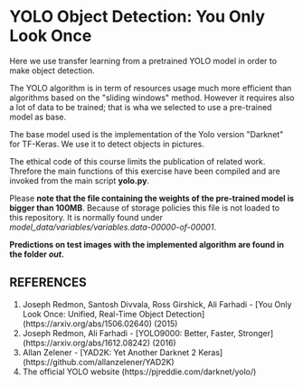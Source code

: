 # YOLO Object Detection: You Only Look Once

Here we use transfer learning from a pretrained YOLO model in order to make object detection.

The YOLO algorithm is in term of resources usage much more efficient than algorithms based on the "sliding windows"
method. However it requires also a lot of data to be trained; that is wha we selected to use a pre-trained model as base.

The base model used is the implementation of the Yolo version "Darknet" for TF-Keras. We use it to detect objects in pictures. 

The ethical code of this course limits the publication of related work. Threfore the main functions of this exercise have been compiled and are invoked from the
main script **yolo.py**.

Please **note that the file containing the weights of the pre-trained model is bigger than 100MB**. Because of storage policies this file is not loaded to this repository. It is normally found under *model_data/variables/variables.data-00000-of-00001*.

**Predictions on test images with the implemented algorithm are found in the folder *out*.**

## REFERENCES

<ol>
<li> Joseph Redmon, Santosh Divvala, Ross Girshick, Ali Farhadi - [You Only Look Once: Unified, Real-Time Object Detection](https://arxiv.org/abs/1506.02640) (2015) </li> 
<li> Joseph Redmon, Ali Farhadi - [YOLO9000: Better, Faster, Stronger](https://arxiv.org/abs/1612.08242) (2016) </li> 
<li> Allan Zelener - [YAD2K: Yet Another Darknet 2 Keras](https://github.com/allanzelener/YAD2K) </li> 
<li> The official YOLO website (https://pjreddie.com/darknet/yolo/) </li> 
</ol>


